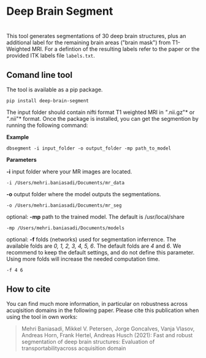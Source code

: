# Deep Brain Segment <h1>
This tool generates segmentations of 30 deep brain structures, plus an additional label for the remaining brain areas ("brain mask") from T1-Weighted MRI. 
For a defintion of the resulting labels refer to the paper or the provided ITK labels file `labels.txt`.

## Comand line tool

 The tool is available as a pip package.
  
  `pip install deep-brain-segment`
   
  The input folder should contain nifti format T1 weighted MRI in *"*.nii.gz"* or *"*.nii"* format.
  Once the package is installed, you can get the segmention by running the following command:
 
  
**Example** 
  
  `dbsegment -i input_folder -o output_folder -mp path_to_model`
  
 **Parameters** 
  
  **-i** input folder where your MR images are located. 

 `-i /Users/mehri.baniasadi/Documents/mr_data`

**-o** output folder where the model outputs the segmentations.

 `-o /Users/mehri.baniasadi/Documents/mr_seg`

optional: **-mp** path to the trained model. The default is /usr/local/share

  `-mp /Users/mehri.baniasadi/Documents/models`

optional: **-f** folds (networks) used for segmentation inferrence. The available folds are *0, 1, 2, 3, 4, 5, 6*. The default folds are *4* and *6*. We recommend to keep the default settings, and do not define this parameter. Using more folds will increase the needed computation time.

  `-f 4 6`
  
## How to cite 
  You can find much more information, in particular on robustness across acuqisition domains in the following paper. Please cite this publication when using the tool in own works:
  
> Mehri Baniasadi, Mikkel V. Petersen, Jorge Goncalves, Vanja Vlasov, Andreas Horn, Frank Hertel, Andreas Husch (2021): Fast and robust segmentation of deep brain structures: Evaluation of transportabilityacross acquisition domain
